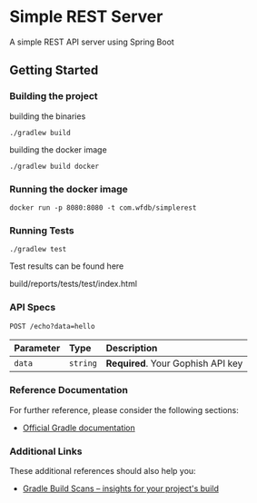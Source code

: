 # Simple REST Server

A simple REST API server using Spring Boot


## Getting Started


### Building the project

building the binaries 

```
./gradlew build
```

building the docker image

```
./gradlew build docker
```

### Running the docker image

```
docker run -p 8080:8080 -t com.wfdb/simplerest
```

### Running Tests

```
./gradlew test
```

Test results can be found here

build/reports/tests/test/index.html

### API Specs


```http
POST /echo?data=hello
```

| Parameter | Type | Description |
| :--- | :--- | :--- |
| `data` | `string` | **Required**. Your Gophish API key |



### Reference Documentation
For further reference, please consider the following sections:

* [Official Gradle documentation](https://docs.gradle.org)

### Additional Links
These additional references should also help you:

* [Gradle Build Scans – insights for your project's build](https://scans.gradle.com#gradle)

